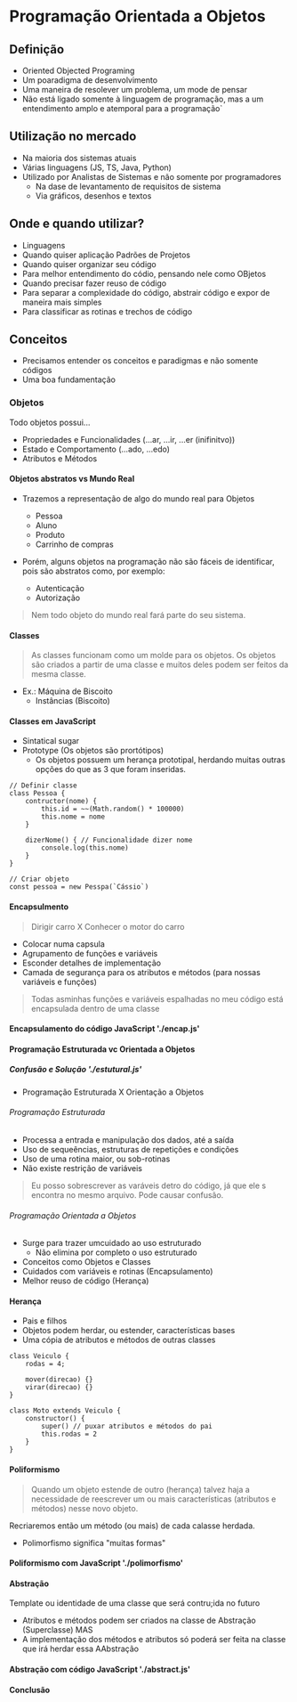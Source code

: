# Programação Orientada a Objetos

## Definição

- Oriented Objected Programing
- Um poaradigma de desenvolvimento
- Uma maneira de resolever um problema, um mode de pensar
- Não está ligado somente à linguagem de programação, mas a um entendimento amplo e atemporal para a programação`   

## Utilização no mercado

- Na maioria dos sistemas atuais
- Várias linguagens (JS, TS, Java, Python)
- Utilizado por Analistas de Sistemas e não somente por programadores
    - Na dase de levantamento de requisitos de sistema
    - Via gráficos, desenhos e textos

## Onde e quando utilizar?

- Linguagens
- Quando quiser aplicação Padrões de Projetos
- Quando quiser organizar seu código
- Para melhor entendimento do códio, pensando nele como OBjetos
- Quando precisar fazer reuso de código
- Para separar a complexidade do código, abstrair código e expor de maneira mais simples
- Para classificar as rotinas e trechos de código

## Conceitos

- Precisamos entender os conceitos e paradigmas e não somente códigos
- Uma boa fundamentação

### Objetos

Todo objetos possui...
- Propriedades e Funcionalidades (...ar, ...ir, ...er (inifinitvo))
- Estado e Comportamento (...ado, ...edo)
- Atributos e Métodos

#### Objetos abstratos vs Mundo Real

- Trazemos a representação de algo do mundo real para Objetos
    - Pessoa
    - Aluno
    - Produto
    - Carrinho de compras

- Porém, alguns objetos na programação não são fáceis de identificar, pois são abstratos como, por exemplo:
    - Autenticação
    - Autorização

> Nem todo objeto do mundo real fará parte do seu sistema.

#### Classes

> As classes funcionam como um molde para os objetos. Os objetos são criados a partir de uma classe e muitos deles podem ser feitos da mesma classe.

- Ex.: Máquina de Biscoito
    - Instâncias (Biscoito)

#### Classes em JavaScript

- Sintatical sugar
- Prototype (Os objetos são prortótipos)
     - Os objetos possuem um herança prototipal, herdando muitas outras opções do que as 3 que foram inseridas.

```
// Definir classe
class Pessoa {
    contructor(nome) {
        this.id = ~~(Math.random() * 100000)
        this.nome = nome
    }

    dizerNome() { // Funcionalidade dizer nome
        console.log(this.nome)
    }
}

// Criar objeto
const pessoa = new Pesspa(`Cássio`)

```

#### Encapsulmento

> Dirigir carro X Conhecer o motor do carro

- Colocar numa capsula
- Agrupamento de funções e variáveis
- Esconder detalhes de implementação
- Camada de segurança para os atributos e métodos (para nossas variáveis e funções)

> Todas asminhas funções e variáveis espalhadas no meu código está encapsulada dentro de uma classe

#### Encapsulamento do código JavaScript './encap.js'

#### Programação Estruturada vc Orientada a Objetos

##### Confusão e Solução './estutural.js'
-  Programação Estruturada X Orientação a Objetos

###### Programação Estruturada
- Processa a entrada e manipulação dos dados, até a saída
- Uso de sequeências, estruturas de repetições e condições
- Uso de uma rotina maior, ou sob-rotinas
- Não existe restrição de variáveis
> Eu posso sobrescrever as varáveis detro do código, já que ele s encontra no mesmo arquivo. Pode causar confusão.

###### Programação Orientada a Objetos
- Surge para trazer umcuidado ao uso  estruturado
    - Não elimina por completo o uso estruturado
- Conceitos como Objetos e Classes
- Cuidados com variáveis e rotinas (Encapsulamento)
- Melhor reuso de código (Herança)

#### Herança

- Pais e filhos
- Objetos podem herdar, ou estender, características bases
- Uma cópia de atributos e métodos de outras classes

```
class Veiculo {
    rodas = 4;

    mover(direcao) {}
    virar(direcao) {}
}

class Moto extends Veiculo {
    constructor() {
        super() // puxar atributos e métodos do pai
        this.rodas = 2
    }
}
```

#### Poliformismo

> Quando um objeto estende de outro (herança) talvez haja a necessidade de reescrever um ou mais características (atributos e métodos) nesse novo objeto.

Recriaremos então um método (ou mais) de cada calasse herdada.

- Polimorfismo significa "muitas formas"
 
#### Poliformismo com JavaScript './polimorfismo'

#### Abstração

Template ou identidade de uma classe que será contru;ida no futuro

- Atributos e métodos podem ser criados na classe de Abstração (Superclasse) MAS
- A implementação dos métodos e atributos só poderá ser feita na classe que irá herdar essa AAbstração

#### Abstração com código JavaScript './abstract.js'

#### Conclusão
